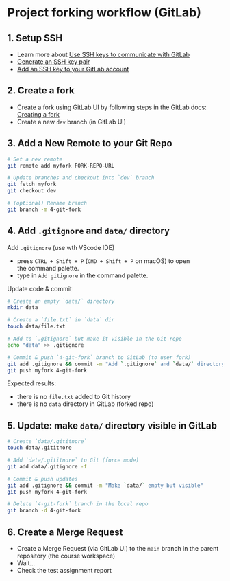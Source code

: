 
# Project forking workflow (GitLab)

## 1. Setup SSH 

- Learn more about [Use SSH keys to communicate with GitLab](https://docs.gitlab.com/ee/user/ssh.html)
- [Generate an SSH key pair](https://docs.gitlab.com/ee/user/ssh.html#generate-an-ssh-key-pair)
- [Add an SSH key to your GitLab account](https://docs.gitlab.com/ee/user/ssh.html#add-an-ssh-key-to-your-gitlab-account)

## 2. Create a fork

- Create a fork using GitLab UI by following steps in the GitLab docs: [Creating a fork](https://docs.gitlab.com/ee/user/project/repository/forking_workflow.html#creating-a-fork)
- Create a new `dev` branch (in GitLab UI) 

## 3. Add a New Remote to your Git Repo

```bash
# Set a new remote 
git remote add myfork FORK-REPO-URL 

# Update branches and checkout into `dev` branch
git fetch myfork
git checkout dev 

# (optional) Rename branch 
git branch -m 4-git-fork
```

## 4. Add `.gitignore` and `data/` directory 

Add `.gitignore` (use wth VScode IDE)
- press `CTRL + Shift + P` (`CMD + Shift + P` on macOS) to open the command palette.
- type in `Add gitignore` in the command palette.

Update code & commit 

```bash
# Create an empty `data/` directory
mkdir data

# Create a `file.txt` in `data` dir 
touch data/file.txt

# Add to `.gitignore` but make it visible in the Git repo
echo "data" >> .gitignore 

# Commit & push `4-git-fork` branch to GitLab (to user fork)
git add .gitignore && commit -m "Add `.gitignore` and `data/` directory"
git push myfork 4-git-fork
```

Expected results: 
- there is no `file.txt` added to Git history 
- there is no `data` directory in GitLab (forked repo)


## 5. Update: make `data/` directory visible in GitLab
```bash
# Create `data/.gititnore` 
touch data/.gititnore 

# Add `data/.gititnore` to Git (force mode)
git add data/.gitignore -f

# Commit & push updates
git add .gitignore && commit -m "Make `data/` empty but visible"
git push myfork 4-git-fork

# Delete `4-git-fork` branch in the local repo
git branch -d 4-git-fork
```

## 6. Create a Merge Request
- Create a Merge Request (via GitLab UI) to the `main` branch in the parent repository (the course workspace) 
- Wait... 
- Check the test assignment report